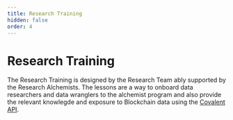 ```yaml
---
title: Research Training
hidden: false
order: 4
---
```


# Research Training

The Research Training is designed by the Research Team ably supported by the Research Alchemists. The lessons are a way to onboard data researchers and data wranglers to the alchemist program and also provide the relevant knowlegde and exposure to Blockchain data using the [Covalent API](https://www.covalenthq.com/docs/api/).

